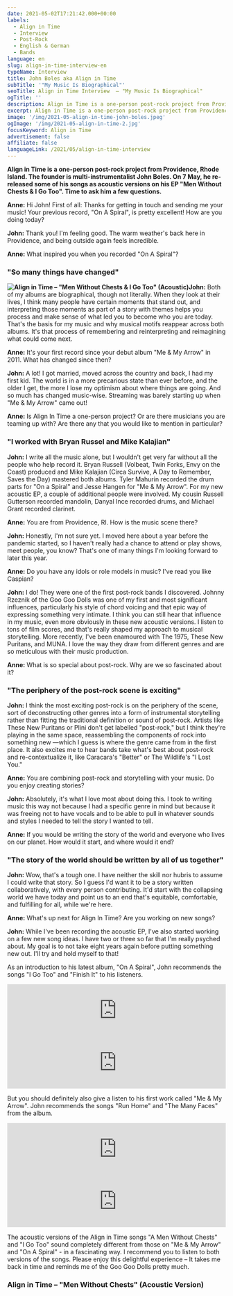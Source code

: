 ```yaml
---
date: 2021-05-02T17:21:42.000+00:00
labels:
  - Align in Time
  - Interview
  - Post-Rock
  - English & German
  - Bands
language: en
slug: align-in-time-interview-en
typeName: Interview
title: John Boles aka Align in Time
subTitle: '"My Music Is Biographical"'
seoTitle: Align in Time Interview  – "My Music Is Biographical"
ogTitle: ''
description: Align in Time is a one-person post-rock project from Providence, Rhode Island. The founder is multi-instrumentalist John Boles. On 7 May, he re-released some of his songs as acoustic versions on his EP "Men Without Chests & I Go Too".
excerpt: Align in Time is a one-person post-rock project from Providence, Rhode Island. The founder is multi-instrumentalist John Boles. On 7 May, he re-released some of his songs as acoustic versions on his EP "Men Without Chests & I Go Too". Time for an interview.
image: '/img/2021-05-align-in-time-john-boles.jpeg'
ogImage: '/img/2021-05-align-in-time-2.jpg'
focusKeyword: Align in Time
advertisement: false
affiliate: false
languageLink: /2021/05/align-in-time-interview
---
```


**Align in Time is a one-person post-rock project from Providence, Rhode Island. The founder is multi-instrumentalist John Boles. On 7 May, he re-released some of his songs as acoustic versions on his EP "Men Without Chests & I Go Too". Time to ask him a few questions.**

**Anne:** Hi John! First of all: Thanks for getting in touch and sending me your music! Your previous record, "On A Spiral", is pretty excellent! How are you doing today?

**John:** Thank you! I'm feeling good. The warm weather's back here in Providence, and being outside again feels incredible.

**Anne:** What inspired you when you recorded "On A Spiral"?

### "So many things have changed"

**![Align in Time – "Men Without Chests & I Go Too" (Acoustic)](/img/2021-05-align-in-time-1.jpg 'Align in Time – "Men Without Chests & I Go Too" (Acoustic)')John:** Both of my albums are biographical, though not literally. When they look at their lives, I think many people have certain moments that stand out, and interpreting those moments as part of a story with themes helps you process and make sense of what led you to become who you are today. That's the basis for my music and why musical motifs reappear across both albums. It's that process of remembering and reinterpreting and reimagining what could come next.

**Anne:** It's your first record since your debut album "Me & My Arrow" in 2011. What has changed since then?

**John:** A lot! I got married, moved across the country and back, I had my first kid. The world is in a more precarious state than ever before, and the older I get, the more I lose my optimism about where things are going. And so much has changed music-wise. Streaming was barely starting up when "Me & My Arrow" came out!

**Anne:** Is Align In Time a one-person project? Or are there musicians you are teaming up with? Are there any that you would like to mention in particular?

### "I worked with Bryan Russel and Mike Kalajian"

**John:** I write all the music alone, but I wouldn't get very far without all the people who help record it. Bryan Russell (Volbeat, Twin Forks, Envy on the Coast) produced and Mike Kalajian (Circa Survive, A Day to Remember, Saves the Day) mastered both albums. Tyler Mahurin recorded the drum parts for "On a Spiral" and Jesse Hangen for "Me & My Arrow". For my new acoustic EP, a couple of additional people were involved. My cousin Russell Gutterson recorded mandolin, Danyal Ince recorded drums, and Michael Grant recorded clarinet.

**Anne:** You are from Providence, RI. How is the music scene there?

**John:** Honestly, I'm not sure yet. I moved here about a year before the pandemic started, so I haven't really had a chance to attend or play shows, meet people, you know? That's one of many things I'm looking forward to later this year.

**Anne:** Do you have any idols or role models in music? I've read you like Caspian?

**John:** I do! They were one of the first post-rock bands I discovered. Johnny Rzeznik of the Goo Goo Dolls was one of my first and most significant influences, particularly his style of chord voicing and that epic way of expressing something very intimate. I think you can still hear that influence in my music, even more obviously in these new acoustic versions. I listen to tons of film scores, and that's really shaped my approach to musical storytelling. More recently, I've been enamoured with The 1975, These New Puritans, and MUNA. I love the way they draw from different genres and are so meticulous with their music production.

**Anne:** What is so special about post-rock. Why are we so fascinated about it?

### "The periphery of the post-rock scene is exciting"

**John:** I think the most exciting post-rock is on the periphery of the scene, sort of deconstructing other genres into a form of instrumental storytelling rather than fitting the traditional definition or sound of post-rock. Artists like These New Puritans or Plini don't get labelled "post-rock," but I think they're playing in the same space, reassembling the components of rock into something new —which I guess is where the genre came from in the first place. It also excites me to hear bands take what's best about post-rock and re-contextualize it, like Caracara's "Better" or The Wildlife's "I Lost You."

**Anne:** You are combining post-rock and storytelling with your music. Do you enjoy creating stories?

**John:** Absolutely, it's what I love most about doing this. I took to writing music this way not because I had a specific genre in mind but because it was freeing not to have vocals and to be able to pull in whatever sounds and styles I needed to tell the story I wanted to tell.

**Anne:** If you would be writing the story of the world and everyone who lives on our planet. How would it start, and where would it end?

### "The story of the world should be written by all of us together"

**John:** Wow, that's a tough one. I have neither the skill nor hubris to assume I could write that story. So I guess I'd want it to be a story written collaboratively, with every person contributing. It'd start with the collapsing world we have today and point us to an end that's equitable, comfortable, and fulfilling for all, while we're here.

**Anne:** What's up next for Align In Time? Are you working on new songs?

**John:** While I've been recording the acoustic EP, I've also started working on a few new song ideas. I have two or three so far that I'm really psyched about. My goal is to not take eight years again before putting something new out. I'll try and hold myself to that!

As an introduction to his latest album, "On A Spiral", John recommends the songs "I Go Too" and "Finish It" to his listeners.

<iframe
  style="border: 0; width: 100%; height: 120px;"
  src="https://bandcamp.com/EmbeddedPlayer/album=4129307417/size=large/bgcol=ffffff/linkcol=5c9b72/tracklist=false/artwork=small/track=1519378806/transparent=true/"
  seamless=""
>
  <a href="https://alignintime.bandcamp.com/album/on-a-spiral">
    On a Spiral by Align in Time
  </a>
</iframe>

<iframe
  style="border: 0; width: 100%; height: 120px;"
  src="https://bandcamp.com/EmbeddedPlayer/album=4129307417/size=large/bgcol=ffffff/linkcol=5c9b72/tracklist=false/artwork=small/track=2497140463/transparent=true/"
  seamless=""
>
  <a href="https://alignintime.bandcamp.com/album/on-a-spiral">
    On a Spiral by Align in Time
  </a>
</iframe>

But you should definitely also give a listen to his first work called "Me &amp; My Arrow". John recommends the songs "Run Home" and "The Many Faces" from the album.

<iframe
  style="border: 0; width: 100%; height: 120px;"
  src="https://bandcamp.com/EmbeddedPlayer/album=3557887843/size=large/bgcol=ffffff/linkcol=5c9b72/tracklist=false/artwork=small/transparent=true/"
  seamless=""
>
  <a href="https://alignintime.bandcamp.com/album/me-my-arrow">
    Me &amp; My Arrow by Align in Time
  </a>
</iframe>

<iframe
  style="border: 0; width: 100%; height: 120px;"
  src="https://bandcamp.com/EmbeddedPlayer/album=3557887843/size=large/bgcol=ffffff/linkcol=5c9b72/tracklist=false/artwork=small/track=3863101319/transparent=true/"
  seamless=""
>
  <a href="https://alignintime.bandcamp.com/album/me-my-arrow">
    Me &amp; My Arrow by Align in Time
  </a>
</iframe>

The acoustic versions of the Align in Time songs "A Men Without Chests" and "I Go Too" sound completely different from those on "Me &amp; My Arrow" and "On A Spiral" - in a fascinating way. I recommend you to listen to both versions of the songs. Please enjoy this delightful experience – It takes me back in time and reminds me of the Goo Goo Dolls pretty much.

### Align in Time – "Men Without Chests" (Acoustic Version)

<YouTube id="ubL5w8QCgw4" />
